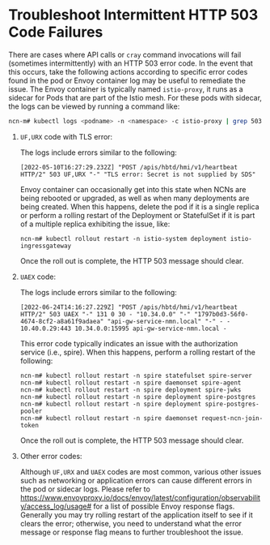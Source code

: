 # Troubleshoot Intermittent HTTP 503 Code Failures

There are cases where API calls or `cray` command invocations will fail (sometimes intermittently) with an HTTP 503 error code.
In the event that this occurs, take the following actions according to specific error codes found in the pod or Envoy container
log may be useful to remediate the issue. The Envoy container is typically named `istio-proxy`, it runs as a sidecar for Pods
that are part of the Istio mesh. For these pods with sidecar, the logs can be viewed by running a command like:

```bash
ncn-m# kubectl logs <podname> -n <namespace> -c istio-proxy | grep 503
```

1. `UF,URX` code with TLS error:

   The logs include errors similar to the following:

   ```text
   [2022-05-10T16:27:29.232Z] "POST /apis/hbtd/hmi/v1/heartbeat HTTP/2" 503 UF,URX "-" "TLS error: Secret is not supplied by SDS"
   ```

   Envoy container can occasionally get into this state when NCNs are being rebooted or upgraded, as well as when many deployments
   are being created. When this happens, delete the pod if it is a single replica or perform a rolling restart of the Deployment
   or StatefulSet if it is part of a multiple replica exhibiting the issue, like:

   ```
   ncn-m# kubectl rollout restart -n istio-system deployment istio-ingressgateway
   ```

   Once the roll out is complete, the HTTP 503 message should clear.

1. `UAEX` code:

   The logs include errors similar to the following:

   ```text
   [2022-06-24T14:16:27.229Z] "POST /apis/hbtd/hmi/v1/heartbeat HTTP/2" 503 UAEX "-" 131 0 30 - "10.34.0.0" "-" "1797b0d3-56f0-4674-8cf2-a8a61f9adaea" "api-gw-service-nmn.local" "-" - - 10.40.0.29:443 10.34.0.0:15995 api-gw-service-nmn.local -
   ```

   This error code typically indicates an issue with the authorization service (i.e., spire). When this happens, perform a rolling restart of the following:

   ```
   ncn-m# kubectl rollout restart -n spire statefulset spire-server
   ncn-m# kubectl rollout restart -n spire daemonset spire-agent
   ncn-m# kubectl rollout restart -n spire deployment spire-jwks
   ncn-m# kubectl rollout restart -n spire deployment spire-postgres
   ncn-m# kubectl rollout restart -n spire deployment spire-postgres-pooler
   ncn-m# kubectl rollout restart -n spire daemonset request-ncn-join-token
   ```

   Once the roll out is complete, the HTTP 503 message should clear.

1. Other error codes:

   Although `UF,URX` and `UAEX` codes are most common, various other issues such as networking or application errors can cause different errors in
   the pod or sidecar logs. Please refer to <https://www.envoyproxy.io/docs/envoy/latest/configuration/observability/access_log/usage#> for a list of
   possible Envoy response flags. Generally you may try rolling restart of the application itself to see if it clears the error; otherwise, you need
   to understand what the error message or response flag means to further troubleshoot the issue.
